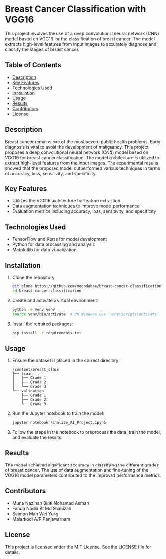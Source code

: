 # Breast Cancer Classification with VGG16

This project involves the use of a deep convolutional neural network (CNN) model based on VGG16 for the classification of breast cancer. The model extracts high-level features from input images to accurately diagnose and classify the stages of breast cancer.

## Table of Contents
- [Description](#description)
- [Key Features](#key-features)
- [Technologies Used](#technologies-used)
- [Installation](#installation)
- [Usage](#usage)
- [Results](#results)
- [Contributors](#contributors)
- [License](#license)

## Description
Breast cancer remains one of the most severe public health problems. Early diagnosis is vital to avoid the development of malignancy. This project proposes a deep convolutional neural network (CNN) model based on VGG16 for breast cancer classification. The model architecture is utilized to extract high-level features from the input images. The experimental results showed that the proposed model outperformed various techniques in terms of accuracy, loss, sensitivity, and specificity.

## Key Features
- Utilizes the VGG16 architecture for feature extraction
- Data augmentation techniques to improve model performance
- Evaluation metrics including accuracy, loss, sensitivity, and specificity

## Technologies Used
- TensorFlow and Keras for model development
- Python for data processing and analysis
- Matplotlib for data visualization

## Installation
1. Clone the repository:
    ```bash
    git clone https://github.com/moondabae/breast-cancer-classification.git
    cd breast-cancer-classification
    ```
2. Create and activate a virtual environment:
    ```bash
    python -m venv venv
    source venv/bin/activate  # On Windows use `venv\Scripts\activate`
    ```
3. Install the required packages:
    ```bash
    pip install -r requirements.txt
    ```

## Usage
1. Ensure the dataset is placed in the correct directory:
    ```
    /content/breast_class
    ├── train
    │   ├── Grade 1
    │   ├── Grade 2
    │   └── Grade 3
    └── validation
        ├── Grade 1
        ├── Grade 2
        └── Grade 3
    ```
2. Run the Jupyter notebook to train the model:
    ```bash
    jupyter notebook Finalize_AI_Project.ipynb
    ```
3. Follow the steps in the notebook to preprocess the data, train the model, and evaluate the results.

## Results
The model achieved significant accuracy in classifying the different grades of breast cancer. The use of data augmentation and fine-tuning of the VGG16 model parameters contributed to the improved performance metrics.

## Contributors
- Muna Nazihah Binti Mohamad Asman
- Fahda Nadia Bt Md Shahizan
- Saimon Mah Wei Yung
- Malarkodi A/P Panjawarnam

## License
This project is licensed under the MIT License. See the [LICENSE](LICENSE) file for details.
